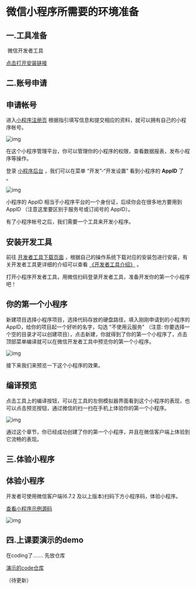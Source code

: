 # 微信小程序所需要的环境准备

## 一.工具准备

​	微信开发者工具

[点击打开安装链接]( https://developers.weixin.qq.com/miniprogram/dev/devtools/download.html)



## 二.账号申请

## 申请帐号

进入[小程序注册页](https://mp.weixin.qq.com/wxopen/waregister?action=step1) 根据指引填写信息和提交相应的资料，就可以拥有自己的小程序帐号。

![img](https://res.wx.qq.com/wxdoc/dist/assets/img/register.f3571165.png)

在这个小程序管理平台，你可以管理你的小程序的权限，查看数据报表，发布小程序等操作。

登录 [小程序后台](https://mp.weixin.qq.com/) ，我们可以在菜单 “开发”-“开发设置” 看到小程序的 **AppID** 了 。

![img](https://res.wx.qq.com/wxdoc/dist/assets/img/setting.f53f9212.png)

小程序的 AppID 相当于小程序平台的一个身份证，后续你会在很多地方要用到 AppID （注意这里要区别于服务号或订阅号的 AppID）。

有了小程序帐号之后，我们需要一个工具来开发小程序。

## 安装开发工具

前往 [开发者工具下载页面](https://developers.weixin.qq.com/miniprogram/dev/devtools/download.html) ，根据自己的操作系统下载对应的安装包进行安装，有关开发者工具更详细的介绍可以查看 [《开发者工具介绍》](https://developers.weixin.qq.com/miniprogram/dev/devtools/devtools.html) 。

打开小程序开发者工具，用微信扫码登录开发者工具，准备开发你的第一个小程序吧！

## 你的第一个小程序

新建项目选择小程序项目，选择代码存放的硬盘路径，填入刚刚申请到的小程序的 AppID，给你的项目起一个好听的名字，勾选 "不使用云服务" （注意: 你要选择一个空的目录才可以创建项目），点击新建，你就得到了你的第一个小程序了，点击顶部菜单编译就可以在微信开发者工具中预览你的第一个小程序。

![img](https://res.wx.qq.com/wxdoc/dist/assets/img/first-program.2ee81a52.png)

接下来我们来预览一下这个小程序的效果。

## 编译预览

点击工具上的编译按钮，可以在工具的左侧模拟器界面看到这个小程序的表现，也可以点击预览按钮，通过微信的扫一扫在手机上体验你的第一个小程序。

![img](https://res.wx.qq.com/wxdoc/dist/assets/img/preview.dd84785b.jpg)

通过这个章节，你已经成功创建了你的第一个小程序，并且在微信客户端上体验到它流畅的表现。

## 三.体验小程序

## 体验小程序

开发者可使用微信客户端(6.7.2 及以上版本)扫码下方小程序码，体验小程序。

[查看小程序示例源码](https://github.com/wechat-miniprogram/miniprogram-demo)

![img](https://res.wx.qq.com/wxdoc/dist/assets/img/demo.ef5c5bef.jpg)

## 四.上课要演示的demo

在coding了....... 先放仓库

[演示的code仓库](https://github.com/waterkitten/EA-wechatApp-Class.git)

（待更新）
